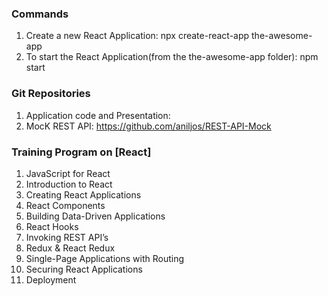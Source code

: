 
### Commands

1. Create a new React Application: npx create-react-app the-awesome-app
2. To start the React Application(from the the-awesome-app folder): npm start


### Git Repositories

1. Application code and Presentation: 
2. MocK REST API: https://github.com/aniljos/REST-API-Mock

### Training Program on [React]


   
1.  JavaScript for React
2.  Introduction to React
3.  Creating React Applications
4.  React Components  
5.  Building Data-Driven Applications
6.  React Hooks
7.  Invoking REST API’s
8.  Redux & React Redux
9.  Single-Page Applications with Routing
10. Securing React Applications
11. Deployment





